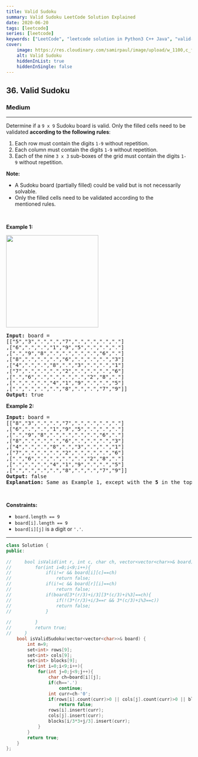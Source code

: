 ```yaml
---
title: Valid Sudoku
summary: Valid Sudoku LeetCode Solution Explained
date: 2020-06-20
tags: [leetcode]
series: [leetcode]
keywords: ["LeetCode", "leetcode solution in Python3 C++ Java", "valid-sudoku LeetCode Solution Explained"]
cover:
    image: https://res.cloudinary.com/samirpaul/image/upload/w_1100,c_fit,co_rgb:FFFFFF,l_text:Arial_75_bold:Valid Sudoku - Solution Explained/problem-solving.webp
    alt: Valid Sudoku
    hiddenInList: true
    hiddenInSingle: false
---
```



<h2>36. Valid Sudoku</h2><h3>Medium</h3><hr><div><p>Determine if a&nbsp;<code>9 x 9</code> Sudoku board&nbsp;is valid.&nbsp;Only the filled cells need to be validated&nbsp;<strong>according to the following rules</strong>:</p>

<ol>
	<li>Each row&nbsp;must contain the&nbsp;digits&nbsp;<code>1-9</code> without repetition.</li>
	<li>Each column must contain the digits&nbsp;<code>1-9</code>&nbsp;without repetition.</li>
	<li>Each of the nine&nbsp;<code>3 x 3</code> sub-boxes of the grid must contain the digits&nbsp;<code>1-9</code>&nbsp;without repetition.</li>
</ol>

<p><strong>Note:</strong></p>

<ul>
	<li>A Sudoku board (partially filled) could be valid but is not necessarily solvable.</li>
	<li>Only the filled cells need to be validated according to the mentioned&nbsp;rules.</li>
</ul>

<p>&nbsp;</p>
<p><strong>Example 1:</strong></p>
<img src="https://upload.wikimedia.org/wikipedia/commons/thumb/f/ff/Sudoku-by-L2G-20050714.svg/250px-Sudoku-by-L2G-20050714.svg.png" style="height:250px; width:250px">
<pre><strong>Input:</strong> board = 
[["5","3",".",".","7",".",".",".","."]
,["6",".",".","1","9","5",".",".","."]
,[".","9","8",".",".",".",".","6","."]
,["8",".",".",".","6",".",".",".","3"]
,["4",".",".","8",".","3",".",".","1"]
,["7",".",".",".","2",".",".",".","6"]
,[".","6",".",".",".",".","2","8","."]
,[".",".",".","4","1","9",".",".","5"]
,[".",".",".",".","8",".",".","7","9"]]
<strong>Output:</strong> true
</pre>

<p><strong>Example 2:</strong></p>

<pre><strong>Input:</strong> board = 
[["8","3",".",".","7",".",".",".","."]
,["6",".",".","1","9","5",".",".","."]
,[".","9","8",".",".",".",".","6","."]
,["8",".",".",".","6",".",".",".","3"]
,["4",".",".","8",".","3",".",".","1"]
,["7",".",".",".","2",".",".",".","6"]
,[".","6",".",".",".",".","2","8","."]
,[".",".",".","4","1","9",".",".","5"]
,[".",".",".",".","8",".",".","7","9"]]
<strong>Output:</strong> false
<strong>Explanation:</strong> Same as Example 1, except with the <strong>5</strong> in the top left corner being modified to <strong>8</strong>. Since there are two 8's in the top left 3x3 sub-box, it is invalid.
</pre>

<p>&nbsp;</p>
<p><strong>Constraints:</strong></p>

<ul>
	<li><code>board.length == 9</code></li>
	<li><code>board[i].length == 9</code></li>
	<li><code>board[i][j]</code> is a digit or <code>'.'</code>.</li>
</ul>
</div>

---




```cpp
class Solution {
public:
    
//     bool isValid(int r, int c, char ch, vector<vector<char>>& board){
//         for(int i=0;i<9;i++){
//             if(i!=r && board[i][c]==ch)
//                 return false;
//             if(i!=c && board[r][i]==ch)
//                 return false;
//             if(board[3*(r/3)+i/3][3*(c/3)+i%3]==ch){
//                 if(!(3*(r/3)+i/3==r && 3*(c/3)+i%3==c))
//                 return false;
//             }
                
//         }
//         return true;
//     }
    bool isValidSudoku(vector<vector<char>>& board) {
        int n=9;
        set<int> rows[9];
        set<int> cols[9];
        set<int> blocks[9];
        for(int i=0;i<9;i++){
            for(int j=0;j<9;j++){
                char ch=board[i][j];
                if(ch=='.')
                    continue;
                int curr=ch-'0';
                if(rows[i].count(curr)>0 || cols[j].count(curr)>0 || blocks[i/3*3+j/3].count(curr)>0)
                    return false;
                rows[i].insert(curr);
                cols[j].insert(curr);
                blocks[i/3*3+j/3].insert(curr);
            }
        }
        return true;
    }
};
```
